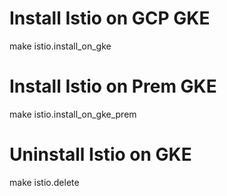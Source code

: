# Install Istio on GCP GKE

make istio.install_on_gke

# Install Istio on Prem GKE

make istio.install_on_gke_prem

# Uninstall Istio on GKE

make istio.delete
